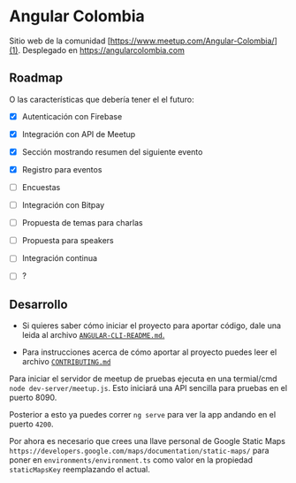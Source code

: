 # Angular Colombia

Sitio web de la comunidad [https://www.meetup.com/Angular-Colombia/](1). Desplegado en https://angularcolombia.com

## Roadmap

O las características que debería tener el el futuro:

- [X] Autenticación con Firebase
- [X] Integración con API de Meetup
- [X] Sección mostrando resumen del siguiente evento
- [X] Registro para eventos
- [ ] Encuestas
- [ ] Integración con Bitpay
- [ ] Propuesta de temas para charlas
- [ ] Propuesta para speakers
- [ ] Integración continua
- [ ] ?


## Desarrollo

- Si quieres saber cómo iniciar el proyecto para aportar código, dale una leida al archivo [`ANGULAR-CLI-README.md`.](./ANGULAR-CLI-README.md)

- Para instrucciones acerca de cómo aportar al proyecto puedes leer el archivo [`CONTRIBUTING.md`](./CONTRIBUTING.md)

Para iniciar el servidor de meetup de pruebas ejecuta en una termial/cmd `node dev-server/meetup.js`. Esto iniciará una API sencilla para pruebas en el puerto 8090.

Posterior a esto ya puedes correr `ng serve` para ver la app andando en el puerto `4200`.

Por ahora es necesario que crees una llave personal de Google Static Maps `https://developers.google.com/maps/documentation/static-maps/` para poner en `environments/environment.ts` como valor en la propiedad `staticMapsKey` reemplazando el actual.



[1]: https://www.meetup.com/Angular-Colombia/
